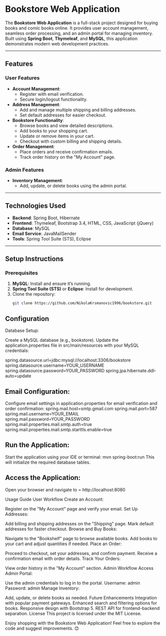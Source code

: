 # Bookstore Web Application

The **Bookstore Web Application** is a full-stack project designed for buying books and comic books online. It provides user account management, seamless order processing, and an admin portal for managing inventory. Built using **Spring Boot**, **Thymeleaf**, and **MySQL**, this application demonstrates modern web development practices.

---

## Features

### User Features
- **Account Management**:  
  - Register with email verification.  
  - Secure login/logout functionality.
- **Address Management**:  
  - Add and manage multiple shipping and billing addresses.  
  - Set default addresses for easier checkout.  
- **Bookstore Functionality**:  
  - Browse books and view detailed descriptions.  
  - Add books to your shopping cart.  
  - Update or remove items in your cart.  
  - Checkout with custom billing and shipping details.  
- **Order Management**:  
  - Place orders and receive confirmation emails.  
  - Track order history on the "My Account" page.  

### Admin Features
- **Inventory Management**:  
  - Add, update, or delete books using the admin portal.  

---

## Technologies Used
- **Backend**: Spring Boot, Hibernate  
- **Frontend**: Thymeleaf, Bootstrap 3.4, HTML, CSS, JavaScript (jQuery)  
- **Database**: MySQL  
- **Email Service**: JavaMailSender  
- **Tools**: Spring Tool Suite (STS), Eclipse  

---

## Setup Instructions

### Prerequisites
1. **MySQL**: Install and ensure it’s running.  
2. **Spring Tool Suite (STS)** or **Eclipse**: Install for development.  
3. Clone the repository:  
   ```bash
   git clone https://github.com/NikolaKrsmanovic1996/bookstore.git


## Configuration
Database Setup:

Create a MySQL database (e.g., bookstore).
Update the application.properties file in src/main/resources with your MySQL credentials:

spring.datasource.url=jdbc:mysql://localhost:3306/bookstore
spring.datasource.username=YOUR_USERNAME
spring.datasource.password=YOUR_PASSWORD
spring.jpa.hibernate.ddl-auto=update


## Email Configuration:

Configure email settings in application.properties for email verification and order confirmation:
spring.mail.host=smtp.gmail.com
spring.mail.port=587
spring.mail.username=YOUR_EMAIL
spring.mail.password=YOUR_PASSWORD
spring.mail.properties.mail.smtp.auth=true
spring.mail.properties.mail.smtp.starttls.enable=true

## Run the Application:

Start the application using your IDE or terminal:
mvn spring-boot:run
This will initialize the required database tables.

## Access the Application:

Open your browser and navigate to = http://localhost:8080 


Usage Guide
User Workflow
Create an Account:

Register on the "My Account" page and verify your email.
Set Up Addresses:

Add billing and shipping addresses on the "Shipping" page.
Mark default addresses for faster checkout.
Browse and Buy Books:

Navigate to the "Bookshelf" page to browse available books.
Add books to your cart and adjust quantities if needed.
Place an Order:

Proceed to checkout, set your addresses, and confirm payment.
Receive a confirmation email with order details.
Track Your Orders:

View order history in the "My Account" section.
Admin Workflow
Access Admin Portal:

Use the admin credentials to log in to the portal.
Username: admin
Password: admin
Manage Inventory:

Add, update, or delete books as needed.
Future Enhancements
Integration with popular payment gateways.
Enhanced search and filtering options for books.
Responsive design with Bootstrap 5.
REST API for frontend-backend separation.
License
This project is licensed under the MIT License.

Enjoy shopping with the Bookstore Web Application! Feel free to explore the code and suggest improvements. 😊
